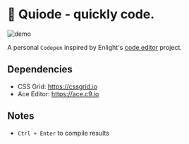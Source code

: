 # 🛫 Quiode - quickly code.

![demo](https://media.giphy.com/media/1zX2cfhh9lGCN5U8nW/giphy.gif)

A personal `Codepen` inspired by Enlight's [code editor](https://enlight.nyc/code-editor#project) project.

## Dependencies

* CSS Grid: https://cssgrid.io
* Ace Editor: https://ace.c9.io

## Notes

* `Ctrl + Enter` to compile results
